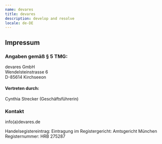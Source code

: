 ```yaml
---
name: devares
title: devares
description: develop and resolve
locale: de-DE
---
```

## Impressum

### Angaben gemäß § 5 TMG:
devares GmbH<br/>
Wendelsteinstrasse 6<br/>
D-85614 Kirchseeon

#### Vertreten durch:

Cynthia Strecker (Geschäftsführerin)

### Kontakt
info(a)devares.de

Handelsegistereintrag:
Eintragung im Registergericht: Amtsgericht München<br/>
Registernummer: HRB 275287
